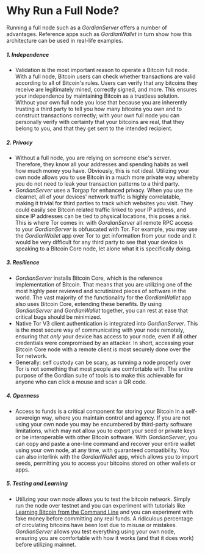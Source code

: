 # Why Run a Full Node?

Running a full node such as a *GordianServer* offers a number of advantages. Reference apps such as *GordianWallet* in turn show how this architecture can be used in real-life examples.

##### 1.  Independence

- Validation is the most important reason to operate a Bitcoin full node. With a full node, Bitcoin users can check whether transactions are valid according to all of Bitcoin's rules. Users can verify that any bitcoins they receive are legitimately mined, correctly signed, and more. This ensures your independence by maintaining Bitcoin as a trustless solution. Without your own full node you lose that because you are inherently trusting a third party to tell you how many bitcoins you own and to construct transactions correctly; with your own full node you can personally verify with certainty that your bitcoins are real, that they belong to you, and that they get sent to the intended recipient.

##### 2. Privacy

- Without a full node, you are relying on someone else's server. Therefore, they know all your addresses and spending habits as well how much money you have. Obviously, this is not ideal. Utilizing your own node allows you to use Bitcoin in a much more private way whereby you do not need to leak  your transaction patterns to a third party.
- *GordianServer* uses a Torgap for enhanced privacy. When you use the clearnet, all of your devices' network traffic is highly correlatable, making it trivial for third parties to track which websites you visit.  They could easily see Bitcoin related traffic linked to your IP address, and since IP addresses can be tied to physical locations, this poses a risk. This is where Tor comes in: with *GordianServer* all remote RPC access to your *GordianServer* is obfuscated with Tor. For example, you may use the *GordianWallet* app over Tor to get information from your node and it would be very difficult for any third party to see that your device is speaking to a Bitcoin Core node, let alone what it is specifically doing.

##### 3. Resilience

- *GordianServer* installs Bitcoin Core, which is the reference implementation of Bitcoin. That means that you are utilizing one of the most highly peer reviewed and scrutinized pieces of software in the world. The vast majority of the functionality for the *GordianWallet* app also uses Bitcoin Core, extending these benefits. By using *GordianServer* and *GordianWallet* together, you can rest at ease that critical bugs should be minimized.
- Native Tor V3 client authentication is integrated into *GordianServer*. This is the most secure way of communicating with your node remotely, ensuring that *only* your device has access to your node, even if all other credentials were compromised by an attacker. In short, accessing your Bitcoin Core node with a remote client is most securely done over the Tor network.
- Generally: self custody can be scary, as running a node properly over Tor is not something that most people are comfortable with. The entire purpose of the Gordian suite of tools is to make this achievable for anyone who can click a mouse and scan a QR code.

##### 4. Openness

- Access to funds is a critical component for storing your Bitcoin in a self-sovereign way, where you maintain control and agency. If you are not using your own node you may be encumbered by third-party software limitations, which may not allow you to export your seed or private keys or be interoperable with other Bitcoin software. With *GordianServer*, you can copy and paste a one-line command and recover your entire wallet using your own node, at any time, with guaranteed compatibility. You can also interlink with the *GordianWallet* app, which allows you to import seeds, permitting you to access your bitcoins stored on other wallets or apps.

##### 5. Testing and Learning

- Utilizing your own node allows you to test the bitcoin network. Simply run the node over testnet and you can experiment with tutorials like [Learning Bitcoin from the Command Line](https://github.com/BlockchainCommons/Learning-Bitcoin-from-the-Command-Line) and you can experiment with fake money before committing any real funds. A ridiculous percentage of circulating bitcoins have been lost due to misuse or mistakes. *GordianServer* allows you test everything using your own node, ensuring you are comfortable with how it works (and that it does work) before utilizing mainnet.
